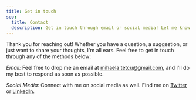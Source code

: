 ```yaml
---
title: Get in touch
seo:
  title: Contact
  description: Get in touch through email or social media! Let me know how I can help.
---
```


Thank you for reaching out! Whether you have a question, a suggestion, or just want to share your thoughts, I'm all ears. Feel free to get in touch through any of the methods below:

_Email:_
Feel free to drop me an email at [mihaela.tetcu@gmail.com](mailto:mihaela.tetcu@gmail.com), and I'll do my best to respond as soon as possible.

_Social Media:_
Connect with me on social media as well. Find me on [Twitter](https://twitter.com/myTestingLand) or [LinkedIn](https://www.linkedin.com/in/mihaela-sfat-07404235).
